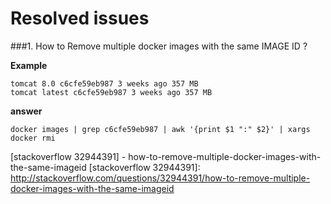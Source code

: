 Resolved issues
=================

###1. How to Remove multiple docker images with the same IMAGE ID ?

**Example**  

`tomcat 8.0 c6cfe59eb987 3 weeks ago 357 MB`  
`tomcat latest c6cfe59eb987 3 weeks ago 357 MB`

**answer**

`docker images | grep c6cfe59eb987 | awk '{print $1 ":" $2}' | xargs docker rmi`

[stackoverflow 32944391] - how-to-remove-multiple-docker-images-with-the-same-imageid
[stackoverflow 32944391]: <http://stackoverflow.com/questions/32944391/how-to-remove-multiple-docker-images-with-the-same-imageid>
